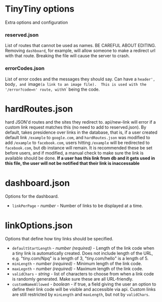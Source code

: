# TinyTiny options

Extra options and configuration

### reserved.json
List of routes that cannot be used as names. BE CAREFUL ABOUT EDITING.
Removing `dashboard`, for example, will allow someone to make a redirect url with that route.
Breaking the file will cause the server to crash.

### errorCodes.json
List of error codes and the messages they should say. Can have a `header', `body`, and `image` (a link to an image
file).  This is used with the '/error?code=n' route, with `n` being the code.

# hardRoutes.json

hard JSON'd routes and the sites they redirect to. api/new-link will error if a custom link request matches this (no
need to add to reserved.json). By default, takes presidence over links in the database, that is, if a user created default link
`/example` to `google.com`, and `hardRoutes.json` was modified to add `/example` to `facebook.com`, users hitting `/example` will be
redirected to `facebook.com`, but db instance will remain. It is recommended these be set before users, and if modified,
a manual check to make sure the link is available should be done. **If a user has this link from db and it gets used in
this file, the user will not be notified that their link is inaccessable**

# dashboard.json

Options for the dashboard.

- `linkPerPage` - _number_ - Number of links to be displayed at a time.

# linkOptions.json

Options that define how tiny links should be specified.

- `defaultStartLength` - _number (required)_ - Length of the link code when a tiny link is automatically created. Does not include length of the URL, e.g. "tiny.com/Npq" is a length of 3, "tiny.com/hello" is a length of 5.
- `minLength` - _number (required)_ - Minimum length of the link code.
- `maxLegnth` - _number (required)_ - Maximum length of the link code.
- `validChars` - _string_ - list of characters to choose from when a link code is randomly generated. Make sure these are all URL-friendly.
- `customNameAllowed` - _boolean_ - if true, a field giving the user an option to define their link code will be visible and accessible via api. Custom links are still restricted by `minLength` and `maxLength`, but not by `validChars`.
